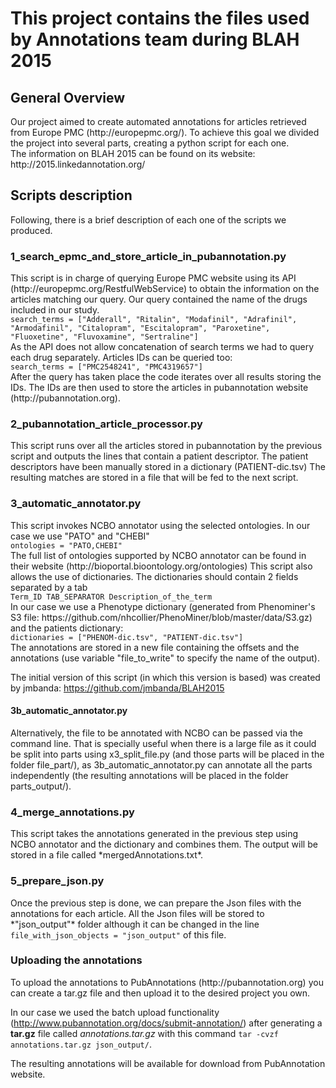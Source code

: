<h1>This project contains the files used by Annotations team during BLAH 2015</h1>

<h2>General Overview</h2>
Our project aimed to create automated annotations for articles retrieved from Europe PMC (http://europepmc.org/). To achieve this goal we divided the project into several parts, creating a python script for each one.
<br/>
The information on BLAH 2015 can be found on its website: http://2015.linkedannotation.org/

<h2>Scripts description</h2>
Following, there is a brief description of each one of the scripts we produced.

<h3>1_search_epmc_and_store_article_in_pubannotation.py</h3>
This script is in charge of querying Europe PMC website using its API (http://europepmc.org/RestfulWebService) to obtain the information on the articles matching our query.
Our query contained the name of the drugs included in our study.<br/>
<code>search_terms = ["Adderall", "Ritalin", "Modafinil", "Adrafinil", "Armodafinil", "Citalopram", "Escitalopram", "Paroxetine", "Fluoxetine", "Fluvoxamine", "Sertraline"]</code><br/>
As the API does not allow concatenation of search terms we had to query each drug separately. Articles IDs can be queried too:<br/>
<code>search_terms = ["PMC2548241", "PMC4319657"]</code><br/>
After the query has taken place the code iterates over all results storing the IDs.
The IDs are then used to store the articles in pubannotation website (http://pubannotation.org).

<h3>2_pubannotation_article_processor.py</h3>
This script runs over all the articles stored in pubannotation by the previous script and outputs the lines that contain a patient descriptor.
The patient descriptors have been manually stored in a dictionary (PATIENT-dic.tsv)
The resulting matches are stored in a file that will be fed to the next script.

<h3>3_automatic_annotator.py</h3>
This script invokes NCBO annotator using the selected ontologies. In our case we use "PATO" and "CHEBI"<br/>
<code>ontologies = "PATO,CHEBI"</code><br/>
The full list of ontologies supported by NCBO annotator can be found in their website (http://bioportal.bioontology.org/ontologies)
This script also allows the use of dictionaries. The dictionaries should contain 2 fields separated by a tab<br/>
<code>Term_ID TAB_SEPARATOR Description_of_the_term</code><br/>
In our case we use a Phenotype dictionary (generated from Phenominer's S3 file: https://github.com/nhcollier/PhenoMiner/blob/master/data/S3.gz) and the patients dictionary:<br/>
<code>dictionaries = ["PHENOM-dic.tsv", "PATIENT-dic.tsv"]</code><br/>
The annotations are stored in a new file containing the offsets and the annotations (use variable "file_to_write" to specify the name of the output).

The initial version of this script (in which this version is based) was created by jmbanda: https://github.com/jmbanda/BLAH2015

<h4>3b_automatic_annotator.py</h4>
Alternatively, the file to be annotated with NCBO can be passed via the command line. That is specially useful when there is a large file as it could be split into parts using <source>x3_split_file.py</source> (and those parts will be placed in the folder <source>file_part/</source>), as <source>3b_automatic_annotator.py</source> can annotate all the parts independently (the resulting annotations will be placed in the folder <source>parts_output/</source>).

<h3>4_merge_annotations.py</h3>
This script takes the annotations generated in the previous step using NCBO annotator and the dictionary and combines them. The output will be stored in a file called *mergedAnnotations.txt*.
 
<h3>5_prepare_json.py</h3>
Once the previous step is done, we can prepare the Json files with the annotations for each article. All the Json files will be stored to *"json_output"* folder although it can be changed in the line <code>file_with_json_objects = "json_output"</code> of this file.

<h3>Uploading the annotations</h3>
To upload the annotations to PubAnnotations (http://pubannotation.org) you can create a tar.gz file and then upload it to the desired project you own.


In our case we used the batch upload functionality (http://www.pubannotation.org/docs/submit-annotation/) after generating a **tar.gz** file called *annotations.tar.gz* with this command <code>tar -cvzf annotations.tar.gz json_output/</code>.

The resulting annotations will be available for download from PubAnnotation website.

